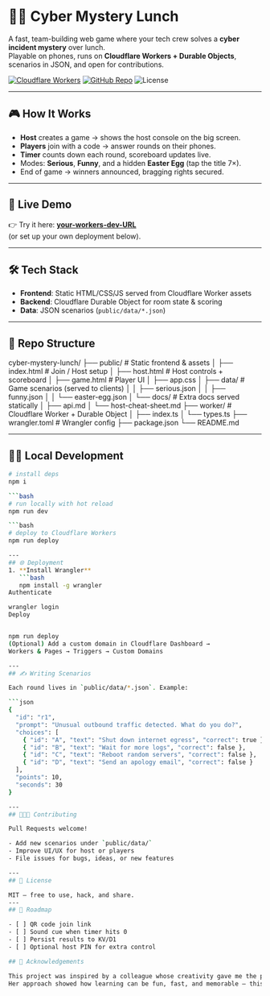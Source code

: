 # 🍕🔐 Cyber Mystery Lunch

A fast, team-building web game where your tech crew solves a **cyber incident mystery** over lunch.  
Playable on phones, runs on **Cloudflare Workers + Durable Objects**, scenarios in JSON, and open for contributions.

[![Cloudflare Workers](https://img.shields.io/badge/Cloudflare-Workers-F38020?logo=cloudflare&logoColor=white)](https://developers.cloudflare.com/workers/)
[![GitHub Repo](https://img.shields.io/badge/GitHub-cyber--mystery--lunch-181717?logo=github)](https://github.com/bchetcuti/cyber-mystery-lunch)
![License](https://img.shields.io/badge/License-MIT-green.svg)

---

## 🎮 How It Works

- **Host** creates a game → shows the host console on the big screen.  
- **Players** join with a code → answer rounds on their phones.  
- **Timer** counts down each round, scoreboard updates live.  
- Modes: **Serious**, **Funny**, and a hidden **Easter Egg** (tap the title 7×).  
- End of game → winners announced, bragging rights secured.  

---

## 🚀 Live Demo

👉 Try it here: **[your-workers-dev-URL](https://your-worker-url.workers.dev)**  
(or set up your own deployment below).

---

## 🛠️ Tech Stack

- **Frontend**: Static HTML/CSS/JS served from Cloudflare Worker assets  
- **Backend**: Cloudflare Durable Object for room state & scoring  
- **Data**: JSON scenarios (`public/data/*.json`)  

---

## 📂 Repo Structure
cyber-mystery-lunch/
├── public/ # Static frontend & assets
│ ├── index.html # Join / Host setup
│ ├── host.html # Host controls + scoreboard
│ ├── game.html # Player UI
│ ├── app.css
│ ├── data/ # Game scenarios (served to clients)
│ │ ├── serious.json
│ │ ├── funny.json
│ │ └── easter-egg.json
│ └── docs/ # Extra docs served statically
│ ├── api.md
│ └── host-cheat-sheet.md
├── worker/ # Cloudflare Worker + Durable Object
│ ├── index.ts
│ └── types.ts
├── wrangler.toml # Wrangler config
├── package.json
└── README.md

---

## 🧑‍💻 Local Development

```bash
# install deps
npm i

```bash
# run locally with hot reload
npm run dev

```bash
# deploy to Cloudflare Workers
npm run deploy

---
## 🌐 Deployment
1. **Install Wrangler**
   ```bash
   npm install -g wrangler
Authenticate

wrangler login
Deploy


npm run deploy
(Optional) Add a custom domain in Cloudflare Dashboard →
Workers & Pages → Triggers → Custom Domains

---
## ✍️ Writing Scenarios

Each round lives in `public/data/*.json`. Example:

```json
{
  "id": "r1",
  "prompt": "Unusual outbound traffic detected. What do you do?",
  "choices": [
    { "id": "A", "text": "Shut down internet egress", "correct": true },
    { "id": "B", "text": "Wait for more logs", "correct": false },
    { "id": "C", "text": "Reboot random servers", "correct": false },
    { "id": "D", "text": "Send an apology email", "correct": false }
  ],
  "points": 10,
  "seconds": 30
}

---
## 🧑‍🤝‍🧑 Contributing

Pull Requests welcome!

- Add new scenarios under `public/data/`  
- Improve UI/UX for host or players  
- File issues for bugs, ideas, or new features

---
## 📜 License

MIT — free to use, hack, and share.
---
## 🎯 Roadmap

- [ ] QR code join link  
- [ ] Sound cue when timer hits 0  
- [ ] Persist results to KV/D1  
- [ ] Optional host PIN for extra control

## 🙏 Acknowledgements

This project was inspired by a colleague whose creativity gave me the push to try my own spin.  
Her approach showed how learning can be fun, fast, and memorable — this game is a small homage to that spark.


